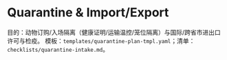 # Quarantine & Import/Export

目的：动物订购/入场隔离（健康证明/运输温控/笼位隔离）与国际/跨省市进出口许可与检疫。
模板：`templates/quarantine-plan-tmpl.yaml`；清单：`checklists/quarantine-intake.md`。
